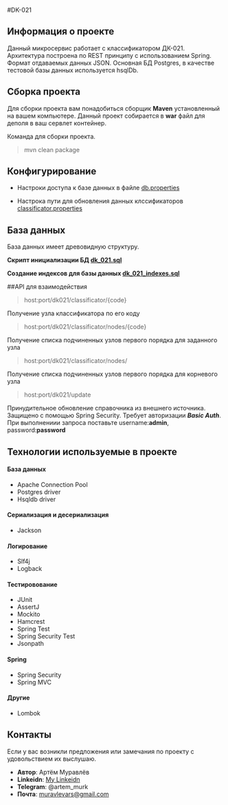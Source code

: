 #DK-021

## Информация о проекте
Данный микросервис работает с классификатором ДК-021. Архитектура построена по REST принципу с использованием Spring. Формат отдаваемых данных JSON.
Основная БД Postgres, в качестве тестовой базы данных используется hsqlDb. 

## Сборка проекта
Для сборки проекта вам понадобиться сборщик **Maven** установленный на вашем компьютере. 
Данный проект собирается в **war** файл для деполя в ваш сервлет контейнер.

Команда для сборки проекта.
> mvn clean package

## Конфигурирование

* Настроки доступа к базе данных в файле [db.properties](https://github.com/ArtemMurk/dk021/blob/master/src/main/resources/db.properties)

* Настрока пути для обновления данных клссификаторов [classificator.properties](https://github.com/ArtemMurk/dk021/blob/master/src/main/resources/classificator.properties)

## База данных

База данных имеет древовидную структуру.

**Скрипт инициализации БД [dk_021.sql](https://github.com/ArtemMurk/dk021/blob/master/dk_021.sql)**

**Создание индексов для базы данных [dk_021_indexes.sql](https://github.com/ArtemMurk/dk021/blob/master/dk_021_indexes.sql)**

##API для взаимодействия

> host:port/dk021/classificator/{code}

Получение узла классификатора по его коду

> host:port/dk021/classificator/nodes/{code}

 Получение списка подчиненных узлов первого порядка для заданного узла

> host:port/dk021/classificator/nodes/

 Получение списка подчиненных узлов первого порядка для корневого узла

> host:port/dk021/update

Принудительное обновление справочника из внешнего источника. Защищено с помощью Spring Security. 
Требует авторизации **_Basic Auth_**. 
При выполнениии запроса поставьте username:**admin**, password:**password**

## Технологии используемые в проекте

#### База данных
* Apache Сonnection Pool
* Postgres driver
* Hsqldb driver

#### Сериализация и десериализация
* Jackson

#### Логирование
* Slf4j
* Logback

#### Тестировование
* JUnit
* AssertJ
* Mockito
* Hamcrest
* Spring Test
* Spring Security Test
* Jsonpath

#### Spring
* Spring Security
* Spring MVC

#### Другие
* Lombok

## Контакты
Если у вас возникли предложения или замечания по проекту с удовольствием их выслушаю.

* **Автор**: Артём Муравлёв
* **Linkeidn**: [My Linkeidn](www.linkedin.com/in/artem-muravlov)
* **Telegram**: @artem_murk
* **Почта**: muravlevars@gmail.com


 
